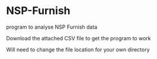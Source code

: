 # NSP-Furnish
program to analyse NSP Furnish data 

Download the attached CSV file to get the program to work

Will need to change the file location for your own directory

